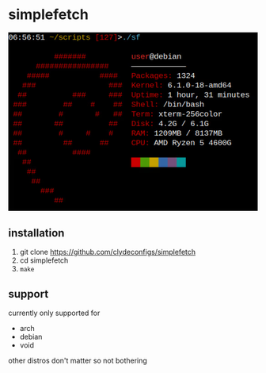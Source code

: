 # simplefetch

![](sf.png)

## installation

1. git clone https://github.com/clydeconfigs/simplefetch
2. cd simplefetch
3.  ``make``

## support

currently only supported for
- arch
- debian
- void

other distros don't matter so not bothering

